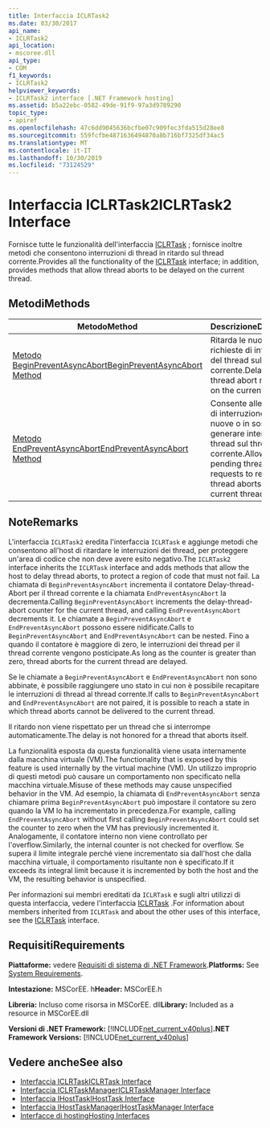 ```yaml
---
title: Interfaccia ICLRTask2
ms.date: 03/30/2017
api_name:
- ICLRTask2
api_location:
- mscoree.dll
api_type:
- COM
f1_keywords:
- ICLRTask2
helpviewer_keywords:
- ICLRTask2 interface [.NET Framework hosting]
ms.assetid: b5a22ebc-0582-49de-91f9-97a3d9789290
topic_type:
- apiref
ms.openlocfilehash: 47c6dd9045636bcfbe07c909fec3fda515d28ee8
ms.sourcegitcommit: 559fcfbe4871636494870a8b716bf7325df34ac5
ms.translationtype: MT
ms.contentlocale: it-IT
ms.lasthandoff: 10/30/2019
ms.locfileid: "73124529"
---
```

# <a name="iclrtask2-interface"></a><span data-ttu-id="0ac5d-102">Interfaccia ICLRTask2</span><span class="sxs-lookup"><span data-stu-id="0ac5d-102">ICLRTask2 Interface</span></span>
<span data-ttu-id="0ac5d-103">Fornisce tutte le funzionalità dell'interfaccia [ICLRTask](../../../../docs/framework/unmanaged-api/hosting/iclrtask-interface.md) ; fornisce inoltre metodi che consentono interruzioni di thread in ritardo sul thread corrente.</span><span class="sxs-lookup"><span data-stu-id="0ac5d-103">Provides all the functionality of the [ICLRTask](../../../../docs/framework/unmanaged-api/hosting/iclrtask-interface.md) interface; in addition, provides methods that allow thread aborts to be delayed on the current thread.</span></span>  
  
## <a name="methods"></a><span data-ttu-id="0ac5d-104">Metodi</span><span class="sxs-lookup"><span data-stu-id="0ac5d-104">Methods</span></span>  
  
|<span data-ttu-id="0ac5d-105">Metodo</span><span class="sxs-lookup"><span data-stu-id="0ac5d-105">Method</span></span>|<span data-ttu-id="0ac5d-106">Descrizione</span><span class="sxs-lookup"><span data-stu-id="0ac5d-106">Description</span></span>|  
|------------|-----------------|  
|[<span data-ttu-id="0ac5d-107">Metodo BeginPreventAsyncAbort</span><span class="sxs-lookup"><span data-stu-id="0ac5d-107">BeginPreventAsyncAbort Method</span></span>](../../../../docs/framework/unmanaged-api/hosting/iclrtask2-beginpreventasyncabort-method.md)|<span data-ttu-id="0ac5d-108">Ritarda le nuove richieste di interruzione del thread sul thread corrente.</span><span class="sxs-lookup"><span data-stu-id="0ac5d-108">Delays new thread abort requests on the current thread.</span></span>|  
|[<span data-ttu-id="0ac5d-109">Metodo EndPreventAsyncAbort</span><span class="sxs-lookup"><span data-stu-id="0ac5d-109">EndPreventAsyncAbort Method</span></span>](../../../../docs/framework/unmanaged-api/hosting/iclrtask2-endpreventasyncabort-method.md)|<span data-ttu-id="0ac5d-110">Consente alle richieste di interruzione di thread nuove o in sospeso di generare interruzioni di thread sul thread corrente.</span><span class="sxs-lookup"><span data-stu-id="0ac5d-110">Allows new or pending thread abort requests to result in thread aborts on the current thread.</span></span>|  
  
## <a name="remarks"></a><span data-ttu-id="0ac5d-111">Note</span><span class="sxs-lookup"><span data-stu-id="0ac5d-111">Remarks</span></span>  
 <span data-ttu-id="0ac5d-112">L'interfaccia `ICLRTask2` eredita l'interfaccia `ICLRTask` e aggiunge metodi che consentono all'host di ritardare le interruzioni dei thread, per proteggere un'area di codice che non deve avere esito negativo.</span><span class="sxs-lookup"><span data-stu-id="0ac5d-112">The `ICLRTask2` interface inherits the `ICLRTask` interface and adds methods that allow the host to delay thread aborts, to protect a region of code that must not fail.</span></span> <span data-ttu-id="0ac5d-113">La chiamata di `BeginPreventAsyncAbort` incrementa il contatore Delay-thread-Abort per il thread corrente e la chiamata `EndPreventAsyncAbort` la decrementa.</span><span class="sxs-lookup"><span data-stu-id="0ac5d-113">Calling `BeginPreventAsyncAbort` increments the delay-thread-abort counter for the current thread, and calling `EndPreventAsyncAbort` decrements it.</span></span> <span data-ttu-id="0ac5d-114">Le chiamate a `BeginPreventAsyncAbort` e `EndPreventAsyncAbort` possono essere nidificate.</span><span class="sxs-lookup"><span data-stu-id="0ac5d-114">Calls to `BeginPreventAsyncAbort` and `EndPreventAsyncAbort` can be nested.</span></span> <span data-ttu-id="0ac5d-115">Fino a quando il contatore è maggiore di zero, le interruzioni dei thread per il thread corrente vengono posticipate.</span><span class="sxs-lookup"><span data-stu-id="0ac5d-115">As long as the counter is greater than zero, thread aborts for the current thread are delayed.</span></span>  
  
 <span data-ttu-id="0ac5d-116">Se le chiamate a `BeginPreventAsyncAbort` e `EndPreventAsyncAbort` non sono abbinate, è possibile raggiungere uno stato in cui non è possibile recapitare le interruzioni di thread al thread corrente.</span><span class="sxs-lookup"><span data-stu-id="0ac5d-116">If calls to `BeginPreventAsyncAbort` and `EndPreventAsyncAbort` are not paired, it is possible to reach a state in which thread aborts cannot be delivered to the current thread.</span></span>  
  
 <span data-ttu-id="0ac5d-117">Il ritardo non viene rispettato per un thread che si interrompe automaticamente.</span><span class="sxs-lookup"><span data-stu-id="0ac5d-117">The delay is not honored for a thread that aborts itself.</span></span>  
  
 <span data-ttu-id="0ac5d-118">La funzionalità esposta da questa funzionalità viene usata internamente dalla macchina virtuale (VM).</span><span class="sxs-lookup"><span data-stu-id="0ac5d-118">The functionality that is exposed by this feature is used internally by the virtual machine (VM).</span></span> <span data-ttu-id="0ac5d-119">Un utilizzo improprio di questi metodi può causare un comportamento non specificato nella macchina virtuale.</span><span class="sxs-lookup"><span data-stu-id="0ac5d-119">Misuse of these methods may cause unspecified behavior in the VM.</span></span> <span data-ttu-id="0ac5d-120">Ad esempio, la chiamata di `EndPreventAsyncAbort` senza chiamare prima `BeginPreventAsyncAbort` può impostare il contatore su zero quando la VM lo ha incrementato in precedenza.</span><span class="sxs-lookup"><span data-stu-id="0ac5d-120">For example, calling `EndPreventAsyncAbort` without first calling `BeginPreventAsyncAbort` could set the counter to zero when the VM has previously incremented it.</span></span> <span data-ttu-id="0ac5d-121">Analogamente, il contatore interno non viene controllato per l'overflow.</span><span class="sxs-lookup"><span data-stu-id="0ac5d-121">Similarly, the internal counter is not checked for overflow.</span></span> <span data-ttu-id="0ac5d-122">Se supera il limite integrale perché viene incrementato sia dall'host che dalla macchina virtuale, il comportamento risultante non è specificato.</span><span class="sxs-lookup"><span data-stu-id="0ac5d-122">If it exceeds its integral limit because it is incremented by both the host and the VM, the resulting behavior is unspecified.</span></span>  
  
 <span data-ttu-id="0ac5d-123">Per informazioni sui membri ereditati da `ICLRTask` e sugli altri utilizzi di questa interfaccia, vedere l'interfaccia [ICLRTask](../../../../docs/framework/unmanaged-api/hosting/iclrtask-interface.md) .</span><span class="sxs-lookup"><span data-stu-id="0ac5d-123">For information about members inherited from `ICLRTask` and about the other uses of this interface, see the [ICLRTask](../../../../docs/framework/unmanaged-api/hosting/iclrtask-interface.md) interface.</span></span>  
  
## <a name="requirements"></a><span data-ttu-id="0ac5d-124">Requisiti</span><span class="sxs-lookup"><span data-stu-id="0ac5d-124">Requirements</span></span>  
 <span data-ttu-id="0ac5d-125">**Piattaforme:** vedere [Requisiti di sistema di .NET Framework](../../../../docs/framework/get-started/system-requirements.md).</span><span class="sxs-lookup"><span data-stu-id="0ac5d-125">**Platforms:** See [System Requirements](../../../../docs/framework/get-started/system-requirements.md).</span></span>  
  
 <span data-ttu-id="0ac5d-126">**Intestazione:** MSCorEE. h</span><span class="sxs-lookup"><span data-stu-id="0ac5d-126">**Header:** MSCorEE.h</span></span>  
  
 <span data-ttu-id="0ac5d-127">**Libreria:** Incluso come risorsa in MSCorEE. dll</span><span class="sxs-lookup"><span data-stu-id="0ac5d-127">**Library:** Included as a resource in MSCorEE.dll</span></span>  
  
 <span data-ttu-id="0ac5d-128">**Versioni di .NET Framework:** [!INCLUDE[net_current_v40plus](../../../../includes/net-current-v40plus-md.md)]</span><span class="sxs-lookup"><span data-stu-id="0ac5d-128">**.NET Framework Versions:** [!INCLUDE[net_current_v40plus](../../../../includes/net-current-v40plus-md.md)]</span></span>  
  
## <a name="see-also"></a><span data-ttu-id="0ac5d-129">Vedere anche</span><span class="sxs-lookup"><span data-stu-id="0ac5d-129">See also</span></span>

- [<span data-ttu-id="0ac5d-130">Interfaccia ICLRTask</span><span class="sxs-lookup"><span data-stu-id="0ac5d-130">ICLRTask Interface</span></span>](../../../../docs/framework/unmanaged-api/hosting/iclrtask-interface.md)
- [<span data-ttu-id="0ac5d-131">Interfaccia ICLRTaskManager</span><span class="sxs-lookup"><span data-stu-id="0ac5d-131">ICLRTaskManager Interface</span></span>](../../../../docs/framework/unmanaged-api/hosting/iclrtaskmanager-interface.md)
- [<span data-ttu-id="0ac5d-132">Interfaccia IHostTask</span><span class="sxs-lookup"><span data-stu-id="0ac5d-132">IHostTask Interface</span></span>](../../../../docs/framework/unmanaged-api/hosting/ihosttask-interface.md)
- [<span data-ttu-id="0ac5d-133">Interfaccia IHostTaskManager</span><span class="sxs-lookup"><span data-stu-id="0ac5d-133">IHostTaskManager Interface</span></span>](../../../../docs/framework/unmanaged-api/hosting/ihosttaskmanager-interface.md)
- [<span data-ttu-id="0ac5d-134">Interfacce di hosting</span><span class="sxs-lookup"><span data-stu-id="0ac5d-134">Hosting Interfaces</span></span>](../../../../docs/framework/unmanaged-api/hosting/hosting-interfaces.md)
